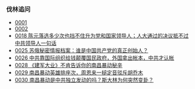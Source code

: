 ### 伐林追问

- [0001]()
- [0002]()
- [0018 陈元落选多少次也挡不住升为党和国家领导人；人大通过的决议抵不过中共领导人一句话](https://youtu.be/mGTUsvv2XOU)
- [0025 苏俄秘密情报档案：谁是中国共产党的真正创始人？](https://youtu.be/pJo9nbK-X94)
- [0026 中共靠国际组织给钱颠覆国民政府，外国拿出帐本，中共才认帐](https://youtu.be/ttA8PBp7iGE)
- [0028 《建军大业》不肯告诉你的南昌暴动秘辛](https://youtu.be/JsSVosa8HT4)
- [0029 南昌暴动英雄排座次，周恩来一槌定音驳斥胡乔木](https://youtu.be/m0U2xWWVhQI)
- [0030 南昌暴动是中共独立发动的吗？斯大林为何突然变卦？](https://youtu.be/FKcDhahTCjI)
